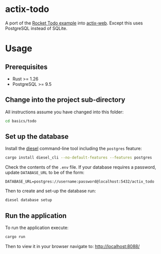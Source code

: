 # actix-todo

A port of the [Rocket Todo example](https://github.com/SergioBenitez/Rocket/tree/master/examples/todo) into [actix-web](https://actix.rs/). Except this uses PostgreSQL instead of SQLite.

# Usage

## Prerequisites

* Rust >= 1.26
* PostgreSQL >= 9.5

## Change into the project sub-directory

All instructions assume you have changed into this folder:

```bash
cd basics/todo
```

## Set up the database

Install the [diesel](http://diesel.rs) command-line tool including the `postgres` feature:

```bash
cargo install diesel_cli --no-default-features --features postgres
```

Check the contents of the `.env` file. If your database requires a password, update `DATABASE_URL` to be of the form:

```.env
DATABASE_URL=postgres://username:password@localhost:5432/actix_todo
```

Then to create and set-up the database run:

```bash
diesel database setup
```

## Run the application

To run the application execute:

```bash
cargo run
```

Then to view it in your browser navigate to: [http://localhost:8088/](http://localhost:8088/)
